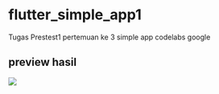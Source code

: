 # flutter_simple_app1

Tugas Prestest1 pertemuan ke 3
simple app codelabs google 

## preview hasil
![](https://i.ibb.co/Khk2Xgw/1.png)